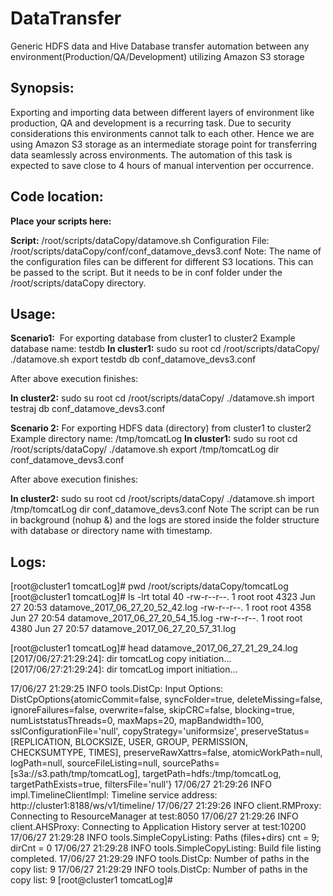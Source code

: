 # DataTransfer
Generic HDFS data and Hive Database transfer automation between any environment(Production/QA/Development) utilizing Amazon S3 storage


## Synopsis:
Exporting and importing data between different layers of environment like production, QA and development is a recurring task.
Due to security considerations this environments cannot talk to each other. Hence we are using Amazon S3 storage as an intermediate storage point for transferring data seamlessly across environments.
The automation of this task is expected to save close to 4 hours of manual intervention per occurrence.

## Code location:

**Place your scripts here:**

**Script:**
/root/scripts/dataCopy/datamove.sh
Configuration File:
/root/scripts/dataCopy/conf/conf_datamove_devs3.conf
Note: The name of the configuration files can be different for different S3 locations. This can be passed to the script. But it needs to be in conf folder under the /root/scripts/dataCopy directory.

## Usage:
**Scenario1:**  For exporting database from cluster1 to cluster2
Example database name: testdb
**In cluster1:**
sudo su root
cd /root/scripts/dataCopy/
./datamove.sh export testdb db conf_datamove_devs3.conf

After above execution finishes:

**In cluster2:**
sudo su root
cd /root/scripts/dataCopy/
./datamove.sh import testraj db conf_datamove_devs3.conf

**Scenario 2:** For exporting HDFS data (directory) from cluster1 to cluster2
Example directory name: /tmp/tomcatLog
**In cluster1:**
sudo su root
cd /root/scripts/dataCopy/
./datamove.sh export /tmp/tomcatLog dir conf_datamove_devs3.conf

After above execution finishes:

**In cluster2:**
sudo su root
cd /root/scripts/dataCopy/
./datamove.sh import /tmp/tomcatLog dir conf_datamove_devs3.conf
Note
The script can be run in background (nohup &) and the logs are stored inside the folder structure with database or directory name with timestamp.

## Logs:
[root@cluster1 tomcatLog]# pwd
/root/scripts/dataCopy/tomcatLog
[root@cluster1 tomcatLog]# ls -lrt
total 40
-rw-r--r--. 1 root root 4323 Jun 27 20:53 datamove_2017_06_27_20_52_42.log
-rw-r--r--. 1 root root 4358 Jun 27 20:54 datamove_2017_06_27_20_54_15.log
-rw-r--r--. 1 root root 4380 Jun 27 20:57 datamove_2017_06_27_20_57_31.log

[root@cluster1 tomcatLog]# head datamove_2017_06_27_21_29_24.log
[2017/06/27:21:29:24]: dir tomcatLog copy initiation...
[2017/06/27:21:29:24]: dir tomcatLog import initiation...

17/06/27 21:29:25 INFO tools.DistCp: Input Options: DistCpOptions{atomicCommit=false, syncFolder=true, deleteMissing=false, ignoreFailures=false, overwrite=false, skipCRC=false, blocking=true, numListstatusThreads=0, maxMaps=20, mapBandwidth=100, sslConfigurationFile='null', copyStrategy='uniformsize', preserveStatus=[REPLICATION, BLOCKSIZE, USER, GROUP, PERMISSION, CHECKSUMTYPE, TIMES], preserveRawXattrs=false, atomicWorkPath=null, logPath=null, sourceFileListing=null, sourcePaths=[s3a://s3.path/tmp/tomcatLog], targetPath=hdfs:/tmp/tomcatLog, targetPathExists=true, filtersFile='null'}
17/06/27 21:29:26 INFO impl.TimelineClientImpl: Timeline service address: http://cluster1:8188/ws/v1/timeline/
17/06/27 21:29:26 INFO client.RMProxy: Connecting to ResourceManager at test:8050
17/06/27 21:29:26 INFO client.AHSProxy: Connecting to Application History server at test:10200
17/06/27 21:29:28 INFO tools.SimpleCopyListing: Paths (files+dirs) cnt = 9; dirCnt = 0
17/06/27 21:29:28 INFO tools.SimpleCopyListing: Build file listing completed.
17/06/27 21:29:29 INFO tools.DistCp: Number of paths in the copy list: 9
17/06/27 21:29:29 INFO tools.DistCp: Number of paths in the copy list: 9
[root@cluster1 tomcatLog]#


